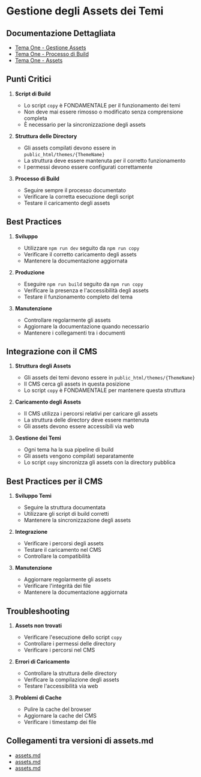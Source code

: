 # Gestione degli Assets dei Temi

## Documentazione Dettagliata

- [Tema One - Gestione Assets](../../../Themes/One/project_docs/theme-assets.md)
- [Tema One - Processo di Build](../../../Themes/One/project_docs/build-process.md)
- [Tema One - Assets](../../../Themes/One/project_docs/ASSETS.md)

## Punti Critici

1. **Script di Build**
   - Lo script `copy` è FONDAMENTALE per il funzionamento dei temi
   - Non deve mai essere rimosso o modificato senza comprensione completa
   - È necessario per la sincronizzazione degli assets

2. **Struttura delle Directory**
   - Gli assets compilati devono essere in `public_html/themes/{ThemeName}`
   - La struttura deve essere mantenuta per il corretto funzionamento
   - I permessi devono essere configurati correttamente

3. **Processo di Build**
   - Seguire sempre il processo documentato
   - Verificare la corretta esecuzione degli script
   - Testare il caricamento degli assets

## Best Practices

1. **Sviluppo**
   - Utilizzare `npm run dev` seguito da `npm run copy`
   - Verificare il corretto caricamento degli assets
   - Mantenere la documentazione aggiornata

2. **Produzione**
   - Eseguire `npm run build` seguito da `npm run copy`
   - Verificare la presenza e l'accessibilità degli assets
   - Testare il funzionamento completo del tema

3. **Manutenzione**
   - Controllare regolarmente gli assets
   - Aggiornare la documentazione quando necessario
   - Mantenere i collegamenti tra i documenti

## Integrazione con il CMS

1. **Struttura degli Assets**
   - Gli assets dei temi devono essere in `public_html/themes/{ThemeName}`
   - Il CMS cerca gli assets in questa posizione
   - Lo script `copy` è FONDAMENTALE per mantenere questa struttura

2. **Caricamento degli Assets**
   - Il CMS utilizza i percorsi relativi per caricare gli assets
   - La struttura delle directory deve essere mantenuta
   - Gli assets devono essere accessibili via web

3. **Gestione dei Temi**
   - Ogni tema ha la sua pipeline di build
   - Gli assets vengono compilati separatamente
   - Lo script `copy` sincronizza gli assets con la directory pubblica

## Best Practices per il CMS

1. **Sviluppo Temi**
   - Seguire la struttura documentata
   - Utilizzare gli script di build corretti
   - Mantenere la sincronizzazione degli assets

2. **Integrazione**
   - Verificare i percorsi degli assets
   - Testare il caricamento nel CMS
   - Controllare la compatibilità

3. **Manutenzione**
   - Aggiornare regolarmente gli assets
   - Verificare l'integrità dei file
   - Mantenere la documentazione aggiornata

## Troubleshooting

1. **Assets non trovati**
   - Verificare l'esecuzione dello script `copy`
   - Controllare i permessi delle directory
   - Verificare i percorsi nel CMS

2. **Errori di Caricamento**
   - Controllare la struttura delle directory
   - Verificare la compilazione degli assets
   - Testare l'accessibilità via web

3. **Problemi di Cache**
   - Pulire la cache del browser
   - Aggiornare la cache del CMS
   - Verificare i timestamp dei file 

## Collegamenti tra versioni di assets.md
* [assets.md](laravel/Modules/Xot/project_docs/assets.md)
* [assets.md](laravel/Modules/Cms/project_docs/themes/assets.md)
* [assets.md](laravel/Themes/One/project_docs/assets.md)

